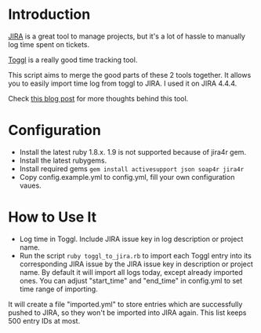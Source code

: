 # Introduction

[JIRA](http://www.atlassian.com/software/jira) is a great tool to manage projects, but it's a lot of hassle to manually log time spent on tickets. 

[Toggl](http://www.toggl.com)  is a really good time tracking tool. 

This script aims to merge the good parts of these 2 tools together. It allows you to easily import time log from toggl to JIRA. I used it on JIRA 4.4.4.

Check [this blog post](http://b2.broom9.com/?p=10336) for more thoughts behind this tool.

# Configuration

* Install the latest ruby 1.8.x. 1.9 is not supported because of jira4r gem.
* Install the latest rubygems.
* Install required gems `gem install activesupport json soap4r jira4r`
* Copy config.example.yml to config.yml, fill your own configuration vaues.

# How to Use It

* Log time in Toggl. Include JIRA issue key in log description or project name.
* Run the script `ruby toggl_to_jira.rb` to import each Toggl entry into its corresponding JIRA issue by the JIRA issue key in description or project name. By default it will import all logs today, except already imported ones. You can adjust "start\_time" and "end\_time" in config.yml to set time range of importing.

It will create a file "imported.yml" to store entries which are successfully pushed to JIRA, so they won't be imported into JIRA again. This list keeps 500 entry IDs at most.

